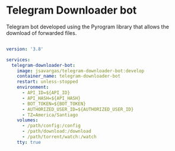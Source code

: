 # Telegram Downloader bot

Telegram bot developed using the Pyrogram library that allows the download of forwarded files.


```yml

version: '3.8'

services:
  telegram-downloader-bot:
    image: jsavargas/telegram-downloader-bot:develop
    container_name: telegram-downloader-bot
    restart: unless-stopped
    environment:
      - API_ID=${API_ID}
      - API_HASH=${API_HASH}
      - BOT_TOKEN=${BOT_TOKEN}
      - AUTHORIZED_USER_ID=${AUTHORIZED_USER_ID}
      - TZ=America/Santiago
    volumes:
      - /path/config:/config
      - /path/download:/download
      - /path/torrent/watch:/watch
    tty: true



```
